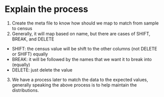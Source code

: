 # Explain the process

1. Create the meta file to know how should we map to match from sample to census
2. Generally, it will map based on name, but there are cases of SHIFT, BREAK, and DELETE
- SHIFT: the census value will be shift to the other columns (not DELETE or SHIFT) equally
- BREAK: it will be followed by the names that we want it to break into (equally)
- DELETE: just delete the value
3. We have a process later to match the data to the expected values, generally speaking the above process is to help maintain the distributions.
